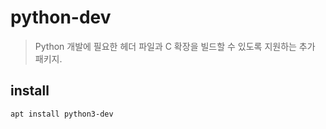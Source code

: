 # python-dev

> Python 개발에 필요한 헤더 파일과 C 확장을 빌드할 수 있도록 지원하는 추가 패키지.

## install

```sh
apt install python3-dev
```
